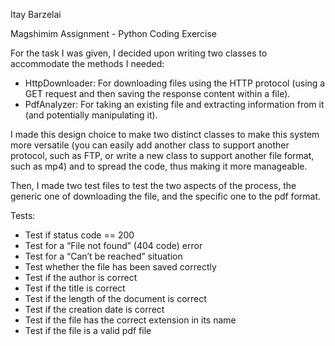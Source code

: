 ﻿Itay Barzelai

Magshimim Assignment - Python Coding Exercise

For the task I was given, I decided upon writing two classes to accommodate the methods I needed:

- HttpDownloader: For downloading files using the HTTP protocol (using a GET request and then saving the response content within a file).
- PdfAnalyzer: For taking an existing file and extracting information from it (and potentially manipulating it).

I made this design choice to make two distinct classes to make this system more versatile (you can easily add another class to support another protocol, such as FTP, or write a new class to support another file format, such as mp4) and to spread the code, thus making it more manageable.

Then, I made two test files to test the two aspects of the process, the generic one of downloading the file, and the specific one to the pdf format.

Tests:

- Test if status code == 200
- Test for a “File not found” (404 code) error
- Test for a “Can’t be reached” situation
- Test whether the file has been saved correctly
- Test if the author is correct
- Test if the title is correct
- Test if the length of the document is correct
- Test if the creation date is correct
- Test if the file has the correct extension in its name
- Test if the file is a valid pdf file
